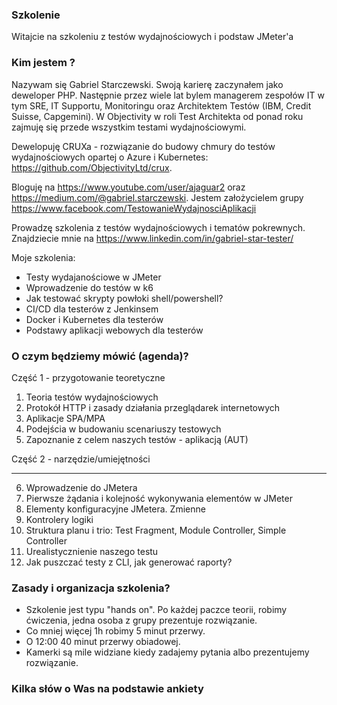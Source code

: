 ### Szkolenie

Witajcie na szkoleniu z testów wydajnościowych i podstaw JMeter'a

### Kim jestem ?

Nazywam się Gabriel Starczewski. Swoją karierę zaczynałem jako deweloper PHP. Następnie przez wiele lat bylem managerem zespołów IT w tym SRE, IT Supportu, Monitoringu oraz Architektem Testów (IBM, Credit Suisse, Capgemini).
W Objectivity w roli Test Architekta od ponad roku zajmuję się przede wszystkim testami wydajnościowymi.

Dewelopuję CRUXa - rozwiązanie do budowy chmury do testów wydajnościowych opartej o Azure i Kubernetes:
https://github.com/ObjectivityLtd/crux. 

Bloguję na
https://www.youtube.com/user/ajaguar2 oraz https://medium.com/@gabriel.starczewski. Jestem założycielem grupy https://www.facebook.com/TestowanieWydajnosciAplikacji

Prowadzę szkolenia z testów wydajnościowych i tematów pokrewnych. Znajdziecie mnie na https://www.linkedin.com/in/gabriel-star-tester/

Moje szkolenia:

- Testy wydajanościowe w JMeter
- Wprowadzenie do testów w k6
- Jak testować skrypty powłoki shell/powershell? 
- CI/CD dla testerów z Jenkinsem
- Docker i Kubernetes dla testerów
- Podstawy aplikacji webowych dla testerów

### O czym będziemy mówić (agenda)?

Część 1 - przygotowanie teoretyczne

1. Teoria testów wydajnościowych
2. Protokół HTTP i zasady działania przeglądarek internetowych
3. Aplikacje SPA/MPA
4. Podejścia w budowaniu scenariuszy testowych
5. Zapoznanie z celem naszych testów - aplikacją (AUT)

Część 2 - narzędzie/umiejętności

--- 
6. Wprowadzenie do JMetera
7. Pierwsze żądania i kolejność wykonywania elementów w JMeter
8. Elementy konfiguracyjne JMetera. Zmienne
9. Kontrolery logiki
10. Struktura planu i trio: Test Fragment, Module Controller, Simple Controller
11. Urealistycznienie naszego testu 
12. Jak puszczać testy z CLI, jak generować raporty?

### Zasady i organizacja szkolenia?

- Szkolenie jest typu "hands on". Po każdej paczce teorii, robimy ćwiczenia, jedna osoba z grupy prezentuje rozwiązanie.
- Co mniej więcej 1h robimy 5 minut przerwy.
- O 12:00 40 minut przerwy obiadowej.
- Kamerki są mile widziane kiedy zadajemy pytania albo prezentujemy rozwiązanie.

### Kilka słów o Was na podstawie ankiety



